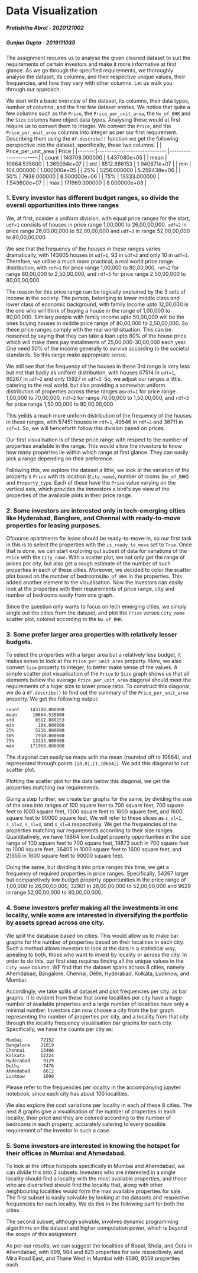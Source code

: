 # Data Visualization

##### Pratishtha Abrol - 2020121002
##### Gunjan Gupta - 2019111035

The assignment requires us to analyse the given cleaned dataset to suit the requirements of certain investors and make it more informative at first glance. As we go through the specified requirements, we thoroughly analyse the dataset, its columns, and their respective unique values, their frequencies, and how they vary with other columns. Let us walk you through our approach.

We start with a basic overview of the dataset, its columns, their data types, number of columns, and the first few dataset entries.
We notice that quite a few columns such as the `Price`, the `Price_per_unit_area`, the `No_of_BHK` and the `Size` columns have object data types. Analysing these would at first require us to convert them to integer. We convert the `Price`, and the `Price_per_unit_area` columns into integer as per our first requirement. Describing them using the `df.describe()` function we get the following perspective into the dataset, specifically, these two columns.
|        |     Price_per_unit_area      |       Price           |
|-------:|-----------------------------:|----------------------:|
| count  |	143708.000000           | 	1.437080e+05    |
| mean   |	10664.535600            | 	1.365094e+07    |
| std    |      8512.886153             |	1.940871e+07    |
| min |	104.000000 |	1.000000e+05    |
| 25% |	5256.000000 |	5.259438e+06    |
| 50% |	7938.000000 |	8.500000e+06    |
| 75% |	13333.000000 |	1.549800e+07    |
| max |	171969.000000 |	8.000000e+08    |

### 1. Every investor has different budget ranges, so divide the overall opportunities into three ranges

We, at first, cosider a uniform division, with equal price ranges for the start, `udf=1` consists of houses in price range 1,00,000 to 26,00,00,000, `udf=2` in price range 26,00,00,000 to 52,00,00,000 and `udf=3` in range 52,00,00,000 to 80,00,00,000.

We see that the frequency of the houses in these ranges varies dramatically, with 143605 houses in `udf=1`, 93 in `udf=2` and only 10 in `udf=3`. Therefore, we utilise a much more practical, a real world price range distribution, with `rdf=1` for price range 1,00,000 to 80,00,000, `rdf=2` for range 80,00,000 to 2,50,00,000, and `rdf=3` for price range 2,50,00,000 to 80,00,00,000.

The reason for this price range can be logically explained by the 3 sets of income in the society. The person, belonging to lower middle class and lower class of economic background, with family income upto 12,00,000 is the one who will think of buying a house in the range of 1,00,000 to 80,00,000. Similary people with family income upto 50,00,000 will be the ones buying houses in middle price range of 80,00,000 to 2,50,00,000. So these price ranges comply with the real world situation.
This can be reasoned by saying that they can take a loan upto 80% of the house price which will make them pay installments of 25,00,000-30,00,000 each year. One need 50% of the income generally to survive according to the societal standards. So this range make appropriate sense. 

We still see that the frequency of the houses in these 3rd range is very less but not that badly as uniform distribution, with  houses 67514 in `udf=1`, 60267 in `udf=2` and only 15927 in `udf=3`. So, we adjust our ranges a little, catering to the real world, but also providing a somewhat uniform distribution of properties across these ranges as`rdf=1` for price range 1,00,000 to 70,00,000, `rdf=2` for range 70,00,000 to 1,50,00,000, and `rdf=3` for price range 1,50,00,000 to 80,00,00,000.

This yeilds a much more uniform distribution of the frequency of the houses in these ranges, with 57451 houses in `rdf=1`, 49546 in `rdf=2` and 36711 in `rdf=3`. So, we will henceforth follow this division based on prices.

Our first visualisation is of these price range with respect to the number of properties available in the range. This would allow the investors to know how many properties lie within which range at first glance. They can easily pick a range depending on their preference. 

Following this, we explore the dataset a little, we look at the variation of the property's `Price` with its location (`City_name`), number of rooms (`No_of_BHK`) and `Property_type`. Each of these have the `Price` value varying on the vertical axis, which provides the innvestors a bird's eye view of the properties of the available plots in their price range.


### 2. Some investors are interested only in tech-emerging cities like Hyderabad, Banglore, and Chennai with ready-to-move properties for leasing purposes.

Ofcourse apartments for lease should be ready-to-move-in, so our first task in this is to select the properties with the `is_ready_to_move` set to `True`. Once that is done, we can start exploring out subset of data for variations of the `Price` with the `City_name`. With a scatter plot, we not only get the range of prices per city, but also get a rough estimate of the number of such properties in each of these cities. Moreover, we decided to color the scatter plot based on the number of bedrooms(`No_of_BHK` in the properties. This added another element to the visualisation. Now the investors can easily look at the properties with their requirements of price range, city and number of bedrooms easily from one graph.

Since the question only wants to focus on tech emerging cities, we simply single out the cities from the dataset, and plot the `Price` verses `City_name` scatter plot, colored according to the `No_of_BHK`.


### 3. Some prefer larger area properties with relatively lesser budgets.

To select the properties with a larger area but a relatively less budget, it makes sense to look at the `Price_per_unit_area` property. Here, we also convert `Size` property to integer, to better make sense of the values. A simple scatter plot visualisation of the `Price` to `Size` graph shows us that all elements bellow the average `Price_per_unit_area` diagonal should meet the requirements of a higer size to lower proce ratio. 
To construct this diagonal, we do a `df.describe()` to find out the summary of the `Price_per_unit_area` property. We get the following output:
```
count    143708.000000
mean      10664.535600
std        8512.886153
min         104.000000
25%        5256.000000
50%        7938.000000
75%       13333.000000
max      171969.000000
```
The diagonal can easily be made with the mean (rounded off to 10664), and represented through points `[[0,0],[1,10664]]`. We add this diagonal to out scatter plot.

Plotting the scatter plot for the data below this diagonal, we get the properties matching our requirements. 

Going a step further, we create bar graphs for the same, by dividing the size of the area into ranges of 100 square feet to 700 square feet, 700 square feet to 1000 square feet, 1000 square feet to 1600 square feet, and 1600 square feet to 90000 square feet. We will refer to these slices as `s_sl=1`, `s_sl=2`, `s_sl=3`, and `s_sl=4` respectively. We get the frequencies of the properties matching our requirements according to their size ranges. Quantitatively, we have 18864 low budget property opportunities in the size range of 100 square feet to 700 square feet, 19873 such in 700 square feet to 1000 square feet, 36405 in 1000 square feet to 1600 square feet, and 21655 in 1600 square feet to 90000 square feet.

Doing the same, but dividing it into price ranges this time, we get a frequency of required properties in price ranges. Specifically, 54267 larger but comparetively low budget property opportunities in the price range of 1,00,000 to 26,00,00,000, 32901 in 26,00,00,000 to 52,00,00,000 and 9629 in range 52,00,00,000 to 80,00,00,000.


### 4. Some investors prefer making all the investments in one locality, while some are interested in diversifying the portfolio by assets spread across one city.

We split the database based on cities. This would allow us to make bar graphs for the number of properties based on their localities in each city. Such a method allows investors to look at the data in a statistical way, apealing to both, those who want to invest by locality or across the city. 
In order to do this, our first step requires finding all the unique values in the `City_name` column. WE find that the dataset spans across 8 cities, namely Ahemdabad, Bangalore, Chennai, Delhi, Hyderabad, Kolkata, Lucknow, and Mumbai. 

Accordingly, we take splits of dataset and plot frequencies per city. as bar graphs. It is evident from these that some localities per city have a huge number of available properties and a large number of localities have only a minimal number. 
Investors can now choose a city from the bar graph representing the number of properties per city, and a locality from that city through the locality frequency visualisation bar graphs for each city. 
Specifically, we have the counts per city as:
```
Mumbai       72152
Bangalore    21019
Chennai      13406
Kolkata      12224
Hyderabad     9129
Delhi         7476
Ahmedabad     6612
Lucknow       1690
```

Please refer to the frequencies per locality in the accompanying jupyter notebook, since each city has about 100 localities.

We also explore the cost variations per locality in each of these 8 cities. The next 8 graphs give a visualisation of the number of properties in each locality, their price and they are colored according to the number of bedrooms in each property, accurately catering to every possible requirement of the investor in such a case.

### 5. Some investors are interested in knowing the hotspot for their offices in Mumbai and Ahmedabad. 

To look at the office hotspots specifically in Mumbai and Ahemdabad, we can divide this into 2 subsets. Investers who are interested in a single locality should find a locality with the most available properties, and those who are diversified should find the locality that, along with other neighbouring localities would form the max available properties for sale. The first subset is easily solvable by looking at the datasets and respective frequencies for each locality. We do this in the following part for both the cities.

The second subset, although solvable, involves dynamic programming algorithms on the dataset and higher computation power, which is beyond the scope of this assignment.

As per our results, we can suggest the localities of Bopal, Shela, and Gota in Ahemdabad, with 999, 984 and 825 properties for sale respectively, and Mira Road East, and Thane West in Mumbai with 9590, 9559 properties each.